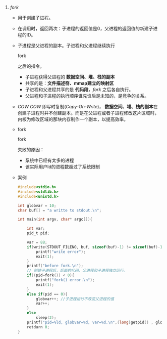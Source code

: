 1. *fork*

   - 用于创建子进程。

   - 在调用时，返回两次：子进程的返回值是0，父进程的返回值的新建子进程的ID。

   - 子进程是父进程的副本。子进程和父进程继续执行

      

     fork

      

     之后的指令。

     - 子进程获得父进程的 **数据空间、堆、栈的副本**
     - 共享的是：**文件描述符、mmap建立的映射区**
     - 子进程和父进程共享的是 **代码段**，*fork* 之后各自执行。
     - 父进程和子进程的执行顺序谁先谁后是未知的，是竞争的关系。

   - *COW*
     *COW* 即写时复制(*Copy-On-Write*)， **数据空间、堆、栈的副本**在创建子进程时并不创建副本。而是在父进程或者子进程修改这片区域时，内核为修改区域的那块内存制作一个副本，以提高效率。

   - fork

     fork

      

     失败的原因：

     - 系统中已经有太多的进程
     - 该实际用户Id的进程数超过了系统限制

   - 案例

     ```c
     #include<stdio.h>
     #include<stdlib.h>
     #include<unistd.h>
     
     int globvar = 10;
     char buf[] = "a writte to stdout.\n";
     
     int main(int argv, char* argc[]){
     
         int var;
         pid_t pid;
     
         var = 88;
         if(write(STDOUT_FILENO, buf, sizeof(buf)-1) != sizeof(buf)-1){
             printf("write error");
             exit(1);
         }
         printf("before fork.\n");
         // 创建子进程后，后面的代码，父进程和子进程独立运行。
         if((pid=fork()) < 0){
             printf("fork() error.\n");
             exit(1);
         }
         else if(pid == 0){
             globvar++; //子进程运行不改变父进程的值
             var++;
         }
         else
             sleep(2);
         printf("pid=%ld, globvar=%d, var=%d.\n",(long)getpid() , globvar, var);
         retdurn 0;
     }
     ```